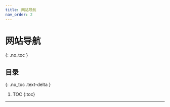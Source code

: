 ```yaml
---
title: 网站导航
nav_order: 2
---
```


# 网站导航
{: .no_toc }

## 目录
{: .no_toc .text-delta }

1. TOC
{:toc}

---